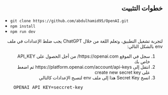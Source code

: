 <div dir="rtl">

<h2> خطوات التثبيت </h2>
<ul dir="ltr">
<li><code>git clone https://github.com/abdulhamid95/OpenAI.git</code></li>
<li><code>npm install</code></li>
<li><code>npm run dev</code></li>
</ul>
<p>لتجربة تشغيل التطبيق، وتعلم اللغة من خلال ChatGPT يجب ضلط الإعدادات في ملف env بالشكل التالي:</p>
<ol>
<li>سجل في الموقع  https://openai.com/ من أجل الحصول على API_KEY خاص بك</li>
<li>انتقل إلى https://platform.openai.com/account/api-keys ثم اضغط على create new secret key</li>
<li>انسخ Secret Key هذا إلى ملف env لتصبح الإعدادات كالتالي</li>
</ol>

<pre dir="ltr">
    OPENAI_API_KEY=seccret-key
</pre>
</div>